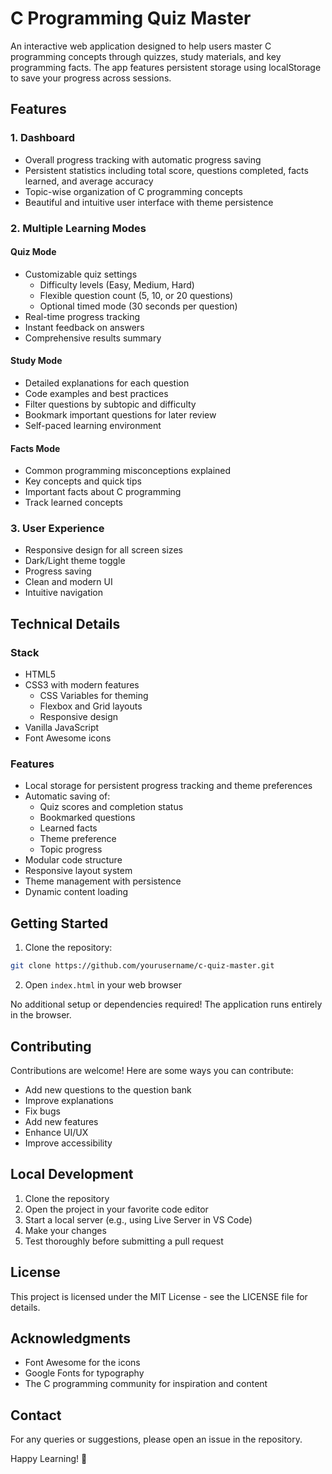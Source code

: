 # C Programming Quiz Master

An interactive web application designed to help users master C programming concepts through quizzes, study materials, and key programming facts. The app features persistent storage using localStorage to save your progress across sessions.

## Features

### 1. Dashboard
- Overall progress tracking with automatic progress saving
- Persistent statistics including total score, questions completed, facts learned, and average accuracy
- Topic-wise organization of C programming concepts
- Beautiful and intuitive user interface with theme persistence

### 2. Multiple Learning Modes

#### Quiz Mode
- Customizable quiz settings
  - Difficulty levels (Easy, Medium, Hard)
  - Flexible question count (5, 10, or 20 questions)
  - Optional timed mode (30 seconds per question)
- Real-time progress tracking
- Instant feedback on answers
- Comprehensive results summary

#### Study Mode
- Detailed explanations for each question
- Code examples and best practices
- Filter questions by subtopic and difficulty
- Bookmark important questions for later review
- Self-paced learning environment

#### Facts Mode
- Common programming misconceptions explained
- Key concepts and quick tips
- Important facts about C programming
- Track learned concepts

### 3. User Experience
- Responsive design for all screen sizes
- Dark/Light theme toggle
- Progress saving
- Clean and modern UI
- Intuitive navigation

## Technical Details

### Stack
- HTML5
- CSS3 with modern features
  - CSS Variables for theming
  - Flexbox and Grid layouts
  - Responsive design
- Vanilla JavaScript
- Font Awesome icons

### Features
- Local storage for persistent progress tracking and theme preferences
- Automatic saving of:
  - Quiz scores and completion status
  - Bookmarked questions
  - Learned facts
  - Theme preference
  - Topic progress
- Modular code structure
- Responsive layout system
- Theme management with persistence
- Dynamic content loading

## Getting Started

1. Clone the repository:
```bash
git clone https://github.com/yourusername/c-quiz-master.git
```

2. Open `index.html` in your web browser

No additional setup or dependencies required! The application runs entirely in the browser.

## Contributing

Contributions are welcome! Here are some ways you can contribute:

- Add new questions to the question bank
- Improve explanations
- Fix bugs
- Add new features
- Enhance UI/UX
- Improve accessibility

## Local Development

1. Clone the repository
2. Open the project in your favorite code editor
3. Start a local server (e.g., using Live Server in VS Code)
4. Make your changes
5. Test thoroughly before submitting a pull request

## License

This project is licensed under the MIT License - see the LICENSE file for details.

## Acknowledgments

- Font Awesome for the icons
- Google Fonts for typography
- The C programming community for inspiration and content

## Contact

For any queries or suggestions, please open an issue in the repository.

Happy Learning! 🚀

